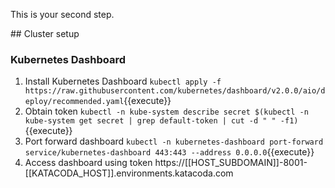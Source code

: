 This is your second step.

## Cluster setup

### Kubernetes Dashboard

1. Install Kubernetes Dashboard `kubectl apply -f https://raw.githubusercontent.com/kubernetes/dashboard/v2.0.0/aio/deploy/recommended.yaml`{{execute}}
1. Obtain token `kubectl -n kube-system describe secret $(kubectl -n kube-system get secret | grep default-token | cut -d " " -f1)`{{execute}}
1. Port forward dashboard `kubectl -n kubernetes-dashboard port-forward service/kubernetes-dashboard 443:443 --address 0.0.0.0`{{execute}}
1. Access dashboard using token https://[[HOST_SUBDOMAIN]]-8001-[[KATACODA_HOST]].environments.katacoda.com